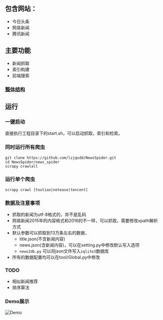 ## 包含网站：
- 今日头条
- 网易新闻
- 腾讯新闻

## 主要功能
  - 新闻抓取
  - 索引构建
  - 前端搜索

### [整体结构](https://github.com/lzjqsdd/NewsSpider/blob/master/Frame.md)

## 运行

### 一键启动
  直接执行工程目录下的start.sh，可以启动抓取，索引和检索。

### 同时运行所有爬虫
```shell
git clone https://github.com/lzjqsdd/NewsSpider.git
cd NewsSpider/news_spider
scrapy crawlall
```

### 运行单个爬虫
```shell
scrapy crawl [toutiao|netease|tencent]
```

### 数据及注意事项
  - 抓取的新闻为utf-8格式的，并不是乱码
  - 网易新闻2015年的内容格式和2016的不一样，可以抓取，需要修改xpath解析方式
  - 默认参数可以抓取到13万条左右的数据，
   	- title.json(不含新闻内容)
   	- news.json(含新闻内容)，可以在setting.py中修改默认写入选项
   	- `news2db.py` 可以将json文件写入`sqlite3`数据库
  - 所有的数据配置均可以在tool/Global.py中修改

### TODO
  - 相似新闻推荐
  - 排序算法

### Demo展示
![Demo](https://github.com/lzjqsdd/NewsSpider/blob/master/data/show.png)
